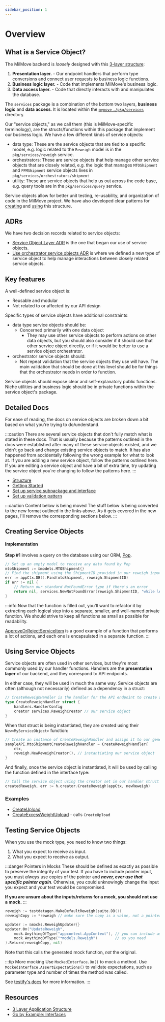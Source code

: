 ```yaml
---
sidebar_position: 1
---
```

# Overview

## What is a Service Object?

The MilMove backend is _loosely_ designed with this
[3-layer structure](https://docs.google.com/presentation/d/1kVQzrYWY0AnYyPbiqfuFv8Fh_7IwwIFv3XKRxZI44Hs/edit#slide=id.p):

1. **Presentation layer.** - Our endpoint handlers that perform type conversions and connect user requests to 
   business logic functions.
2. **Business logic layer.** - Code that implements MilMove's business logic.
3. **Data access layer.** - Code that directly interacts with and manipulates the database.

The `services` package is a combination of the bottom two layers, **business logic** and **data access**. It is 
located within the [`mymove` `./pkg/services`](https://github.com/transcom/mymove/tree/master/pkg/services) directory.

Our "service objects," as we call them (this is MilMove-specific terminology), are the structs/functions within this 
package that implement our business logic. We have a few different kinds of service objects:

- data type: These are the service objects that are tied to a specific model, e.g. logic related to the `Reweigh` 
  model is in the `pkg/services/reweigh` service.
- orchestrators: These are service objects that help manage other service objects that are closely related, e.g. the 
  logic that manages `MTOShipment` and `PPMShipment` service objects lives in `pkg/services/orchestrators/shipment`
- utility: These are service objects that help us out across the code base, e.g. query tools are in the 
  `pkg/services/query` service.

Service objects allow for better unit testing, re-usability, and organization of code in the MilMove project. We have
also developed clear patterns for [creating](#creating-service-objects) and [using](#using-service-objects) this 
structure.

## ADRs

We have two decision records related to service objects:

- [Service Object Layer ADR](https://github.com/transcom/mymove/blob/master/docs/adr/0033-service-object-layer.md) 
  is the one that began our use of service objects.
- [Use orchestrator service objects ADR](https://github.com/transcom/mymove/blob/master/docs/adr/0069-use-orchestrator-service-objects.md)
  is where we defined a new type of service object to help manage interactions between closely related service objects.

## Key features

A well-defined service object is:

- Reusable and modular
- Not related to or affected by our API design

Specific types of service objects have additional constraints:

- data type service objects should be:
  - Concerned primarily with one data object
    - They may use other service objects to perform actions on other data objects, but you should also consider if 
      it should use that other service object directly, or if it would be better to use a service object orchestrator.
- orchestrator service objects should:
  - Not repeat validation that the service objects they use will have. The main validation that should be done at 
    this level should be for things that the orchestrator needs in order to function.

Service objects should expose clear and self-explanatory public functions. Niche utilities and business logic should be 
in private functions within the service object's package.

## Detailed Docs

For ease of reading, the docs on service objects are broken down a bit based on what you're trying to do/understand.

:::caution
There are several service objects that don't fully match what is stated in these docs. That is usually because the
patterns outlined in the docs were established after many of these service objects existed, and we didn't go back and
change existing service objects to match. It has also happened from accidentally following the wrong example for
what to look at. If you are adding a new service object, follow the patterns outlined here. If you are editing a
service object and have a bit of extra time, try updating the service object you're changing to follow the patterns
here.
:::

* [Structure](./structure)
* [Getting Started](./getting-started)
* [Set up service subpackage and interface](./set-up-service-subpackage-and-interface)
* [Set up validation pattern](./validation)

:::caution Content below is being moved
The stuff below is being converted to the new format outlined in the links above. As it gets covered in the new 
pages, I'll remove the corresponding sections below. 
:::

## Creating Service Objects


#### Implementation

**Step #1** involves a query on the database using our ORM, [Pop](https://gobuffalo.io/en/docs/db/getting-started).

```go
// Set up an empty model to receive any data found by Pop
mtoShipment := &models.MTOShipment{}
// Find the shipment using the ShipmentID provided in our reweigh input
err := appCtx.DB().Find(mtoShipment, reweigh.ShipmentID)
if err != nil {
    // Return our standard NotFoundError type if there's an error
    return nil, services.NewNotFoundError(reweigh.ShipmentID, "while looking for MTOShipment")
}
```

:::info
Now that the function is filled out, you'll want to refactor it by extracting each logical step into a separate, 
smaller, and well-named private function. We should strive to keep all functions as small as possible for readability.

[ApproveOrRejectServiceItem](https://github.com/transcom/mymove/blob/master/pkg/services/mto_service_item/mto_service_item_updater.go#L44-L123)
is a good example of a function that performs a lot of actions, and each one is encapsulated in a separate function.
:::

## Using Service Objects

Service objects are often used in other services, but they're most commonly used by our handler functions. Handlers are
the **presentation layer** of our backend, and they correspond to API endpoints.

In either case, they will be used in much the same way. Service objects are often (although not necessarily) defined as
a dependency in a struct:

```go {4}
// CreateReweighHandler is the handler for the API endpoint to create a reweigh
type CreateReweighHandler struct {
	handlers.HandlerConfig
	creator services.ReweighCreator // our service object
}
```

When that struct is being instantiated, they are created using their `New<MyServiceObject>` function:

```go {4}
// Create an instance of CreateReweighHandler and assign it to our generated Swagger Go code
sampleAPI.MtoShipmentCreateReweighHandler = CreateReweighHandler{
    ctx,
    reweigh.NewReweighCreator(), // instantiating our service object
}
```

And finally, once the service object is instantiated, it will be used by calling the function defined in the interface 
type:

```go
// Call the service object using the creator set in our handler struct (h, defined above)
createdReweigh, err := h.creator.CreateReweigh(appCtx, newReweigh)
```

### Examples

- [CreateUpload](https://github.com/transcom/mymove/blob/master/pkg/services/upload/upload_creator.go)
- [CreateExcessWeightUpload](https://github.com/transcom/mymove/blob/master/pkg/services/move/excess_weight_uploader.go) - calls `CreateUpload`


## Testing Service Objects

[//]: # (Testing the service object you wrote will be a typical exercise in writing unit tests in Go. Look at examples for )

[//]: # (guidance here.)

[//]: # ()
[//]: # (When service objects are dependencies, we want to be able to mock those out in our unit tests. To generate the mock )

[//]: # (types, add this line to your top-level Go file in the `services` package:)

[//]: # ()
[//]: # (```go title="./pkg/services/reweigh.go" {9})

[//]: # (package services)

[//]: # ()
[//]: # (import &#40;)

[//]: # (	"github.com/transcom/mymove/pkg/appcontext")

[//]: # (	"github.com/transcom/mymove/pkg/models")

[//]: # (&#41;)

[//]: # ()
[//]: # (// ReweighCreator creates a reweigh)

[//]: # (//go:generate mockery --name ReweighCreator --disable-version-string)

[//]: # (type ReweighCreator interface {)

[//]: # (	CreateReweighCheck&#40;appCtx appcontext.AppContext, reweigh *models.Reweigh&#41; &#40;*models.Reweigh, error&#41;)

[//]: # (})

[//]: # (```)

[//]: # ()
[//]: # (This enables the the Go `mockery` tool to generate the mock type automatically. To trigger the generation, run )

[//]: # (`make mocks_generate`.)

When you use the mock type, you need to know two things:

1. What you expect to receive as input.
2. What you expect to receive as output.

:::danger Pointers in Mocks
These should be defined as exactly as possible to preserve the integrity of your test. If you have to include pointer 
input, you must _always_ use copies of the pointer and **_never, ever use that specific pointer again_**. Otherwise, 
you could unknowingly change the input you expect and your test would be compromised.

**If you are unsure about the inputs/returns for a mock, you should not use a mock.**
:::

```go title="Example test mock"
reweigh := testdatagen.MakeDefaultReweigh(suite.DB())
reweighCopy := *reweigh // make sure the copy is a value, not a pointer

updater := &mocks.ReweighUpdater{}
updater.On("UpdateReweigh",
    mock.AnythingOfType("appcontext.AppContext"), // you can include as many input parameters
    mock.AnythingOfType("*models.Reweigh")        // as you need
).Return(reweighCopy, nil)
```

Note that this calls the generated mock function, _not_ the original.

:::tip More mocking
Use `MockedInterface.On()` to mock a method. Use `MockedInterface.AssertExpectations()` to validate expectations, such
as parameter type and number of times the method was called.

See [testify's docs](https://godoc.org/github.com/stretchr/testify/mock#Call.On) for more information.
:::

## Resources

* [3 Layer Application Structure](https://docs.google.com/presentation/d/1kVQzrYWY0AnYyPbiqfuFv8Fh_7IwwIFv3XKRxZI44Hs/edit#slide=id.p)
* [Go by Example: Interfaces](https://gobyexample.com/interfaces)
